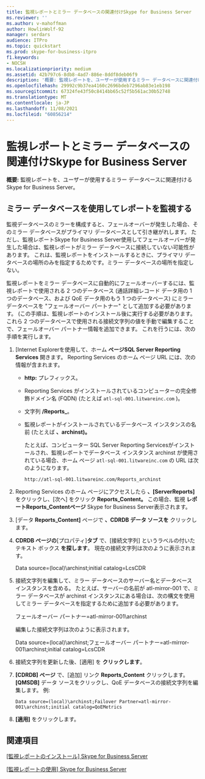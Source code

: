 ```yaml
---
title: 監視レポートとミラー データベースの関連付けSkype for Business Server
ms.reviewer: ''
ms.author: v-mahoffman
author: HowlinWolf-92
manager: serdars
audience: ITPro
ms.topic: quickstart
ms.prod: skype-for-business-itpro
f1.keywords:
- NOCSH
ms.localizationpriority: medium
ms.assetid: 42b797c6-8db8-4ad7-886e-8ddf8deb06f9
description: '概要: 監視レポートを、ユーザーが使用するミラー データベースに関連付けるSkype for Business Server。'
ms.openlocfilehash: 29992c9b37ea4160c2696bdeb7296ab83e1eb198
ms.sourcegitcommit: 67324fe43f50c8414bb65c52f5b561ac30b52748
ms.translationtype: MT
ms.contentlocale: ja-JP
ms.lasthandoff: 11/08/2021
ms.locfileid: "60856214"
---
```

# <a name="associate-monitoring-reports-with-a-mirror-database-in-skype-for-business-server"></a>監視レポートとミラー データベースの関連付けSkype for Business Server 
 
**概要:** 監視レポートを、ユーザーが使用するミラー データベースに関連付けるSkype for Business Server。
  
## <a name="monitor-reports-with-a-mirror-database"></a>ミラー データベースを使用してレポートを監視する

監視データベースのミラーを構成すると、フェールオーバーが発生した場合、そのミラー データベースがプライマリ データベースとして引き継がれします。 ただし、監視レポートSkype for Business Server使用してフェールオーバーが発生した場合は、監視レポートがミラー データベースに接続していない可能性があります。 これは、監視レポートをインストールするときに、プライマリ データベースの場所のみを指定するためです。ミラー データベースの場所を指定しない。
  
監視レポートをミラー データベースに自動的にフェールオーバーするには、監視レポートで使用される 2 つのデータベース (通話詳細レコード データ用の 1 つのデータベース、および QoE データ用のもう 1 つのデータベース) にミラー データベースを "フェールオーバー パートナー" として追加する必要があります。 (この手順は、監視レポートのインストール後に実行する必要があります。これら 2 つのデータベースで使用される接続文字列の値を手動で編集することで、フェールオーバー パートナー情報を追加できます。 これを行うには、次の手順を実行します。
  
1. [Internet Explorerを使用して、ホーム **ページSQL Server Reporting Services** 開きます。 Reporting Services のホーム ページ URL には、次の情報が含まれます。
    
   - **http:** プレフィックス。
    
   - Reporting Services がインストールされているコンピューターの完全修飾ドメイン名 (FQDN) (たとえば `atl-sql-001.litwareinc.com` )。
    
   - 文字列 **/Reports_**。
    
   - 監視レポートがインストールされているデータベース インスタンスの名前 (たとえば **、archinst)。**
    
     たとえば、コンピューター SQL Server Reporting Servicesがインストールされ、監視レポートでデータベース インスタンス archinst が使用されている場合、ホーム ページ `atl-sql-001.litwareinc.com` の URL は次のようになります。
    
     `http://atl-sql-001.litwareinc.com/Reports_archinst`
    
2. Reporting Services のホーム ページにアクセスしたら **、[ServerReports]** をクリックし、[次へ] をクリック **Reports_Content。** この場合、監視 **レポートReports_Contentページ** Skype for Business Server表示されます。
    
3. [データ **Reports_Content]** ページで **、CDRDB データ ソースを** クリックします。
    
4. **CDRDB ページの**[プロパティ]**タブ** で、[接続文字列] というラベルの付いたテキスト ボックス **を探します**。 現在の接続文字列は次のように表示されます。
    
    Data source=(local)\archinst;initial catalog=LcsCDR
    
5. 接続文字列を編集して、ミラー データベースのサーバー名とデータベース インスタンスを含める。 たとえば、サーバーの名前が atl-mirror-001 で、ミラー データベースが archinst インスタンスにある場合は、次の構文を使用してミラー データベースを指定するために追加する必要があります。
    
    フェールオーバー パートナー=atl-mirror-001\archinst
    
    編集した接続文字列は次のように表示されます。
    
    Data source=(local)\archinst;フェールオーバー パートナー=atl-mirror-001\archinst;initial catalog=LcsCDR
    
6. 接続文字列を更新した後、[適用] を **クリックします**。
    
7. **[CDRDB] ページ** で、[追加] リンク **Reports_Content** クリックします。 **[QMSDB]** データ ソースをクリックし、QoE データベースの接続文字列を編集します。 例:
    
    `Data source=(local)\archinst;Failover Partner=atl-mirror-001\archinst;initial catalog=QoEMetrics`
    
8. **[適用]** をクリックします。
    
## <a name="see-also"></a>関連項目

[[監視レポートのインストール] Skype for Business Server](install-monitoring-reports.md)
  
[[監視レポートの使用] Skype for Business Server](../../manage/health-and-monitoring/monitoring-reports.md)

